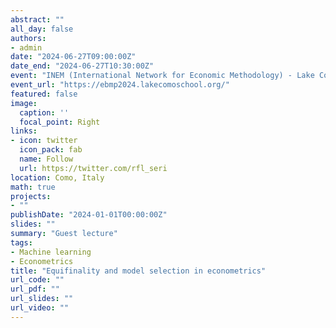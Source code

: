 ```yaml
---
abstract: ""
all_day: false
authors:
- admin
date: "2024-06-27T09:00:00Z"
date_end: "2024-06-27T10:30:00Z"
event: "INEM (International Network for Economic Methodology) - Lake Como Summer School 'Philosophy of Economics', Villa del Grumello, Como (Italy) 24 Jun 2024 – 28 Jun 2024"
event_url: "https://ebmp2024.lakecomoschool.org/"
featured: false
image:
  caption: ''
  focal_point: Right
links:
- icon: twitter
  icon_pack: fab
  name: Follow
  url: https://twitter.com/rfl_seri
location: Como, Italy
math: true
projects:
- ""
publishDate: "2024-01-01T00:00:00Z"
slides: ""
summary: "Guest lecture"
tags:
- Machine learning
- Econometrics
title: "Equifinality and model selection in econometrics"
url_code: ""
url_pdf: ""
url_slides: ""
url_video: ""
---
```

